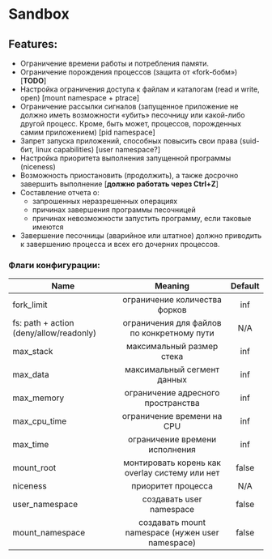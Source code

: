# Sandbox

## Features:

* Ограничение времени работы и потребления памяти.
* Ограничение порождения процессов (защита от «fork-бобм») [**TODO**]
* Настройка ограничения доступа к файлам и каталогам (read и write, open) [mount namespace + ptrace]
* Ограничение рассылки сигналов (запущенное приложение не должно иметь возможности 
  «убить» песочницу или какой-либо другой процесс. Кроме, быть может, процессов, порожденных самим приложением) [pid namespace]
* Запрет запуска приложений, способных повысить свои права (suid-бит, linux capabilities) [user namespace?]
* Настройка приоритета выполнения запущенной программы (niceness)
* Возможность приостановить (продолжить), а также досрочно завершить выполнение [**должно работать через Ctrl+Z**]
* Составление отчета о:
    * запрошенных неразрешенных операциях
    * причинах завершения программы песочницей
    * причинах невозможности запустить программу, если таковые имеются
* Завершение песочницы (аварийное или штатное) должно приводить к завершению процесса и всех его дочерних процессов.

### Флаги конфигурации:
| Name        | Meaning           | Default  |
| ------------- |:-------------:| :-----:|
| fork_limit     | ограничение количества форков | inf |
| fs: path + action (deny/allow/readonly) | ограничения для файлов по конкретному пути  | N/A |
| max_stack | максимальный размер стека |    inf |
| max_data | максимальный сегмент данных  | inf |
| max_memory | ограничение адресного пространства  | inf |
| max_cpu_time | ограничение времени на CPU | inf |
| max_time | ограничение времени исполнения | inf |
| mount_root | монтировать корень как overlay систему или нет | false |
| niceness | приоритет процесса | N/A |
| user_namespace | создавать user namespace | false |
| mount_namespace | создавать mount namespace (нужен user namespace) | false |